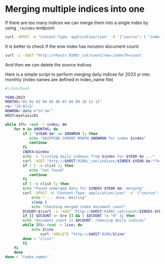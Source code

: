 # Merging multiple indices into one

If there are too many indices we can merge them into a single index by using ```_reindex``` endpoint:
```sh
curl -XPOST -H "Content-Type: application/json" -d '{"source": { "index" : "some-index-pattern-*"}, "dest" : {"index" : "new-index"}}' "http://<host>:9200/_reindex"
```

It is better to check if the enw index has nonzero document count:
```sh
curl -s -XGET "http://<host>:9200/_cat/count/new-index?h=count
```

And then we can delete the source indices

Here is a simple script to perform merging daily indices for 2023 yr into monthly (index names are defined in index_name file)
```sh
#!/bin/bash

YEAR=2023
MONTHS="01 02 03 04 05 06 07 08 09 10 11 12"
re='^[0-9]+$'
NOWMON=`date +"%Y-%m"`
HOST=myelasic01

while IFS= read -r index; do
    for m in $MONTHS; do
        if [ "$YEAR-$m" == $NOWMON ]; then
           echo "SKIPPING CURENT MONTH $NOWMON for index $index"
           continue
        fi
        INDEX=$index
        echo -n "Listing daily indexes from $index for $YEAR-$m ..."
	    curl -XGET "http://$HOST:9200/_cat/indices/$INDEX-$YEAR-$m-*?h=index" > clist 2>1
        if ! [ -s clist ]; then
           echo "not found"
           continue
        fi
        if [ -s clist ]; then
	    echo "Found unmerged data for $INDEX-$YEAR-$m: merging"
	    curl -XPOST -H "Content-Type: application/json" -d '{"source": { "index" : "$INDEX-$YEAR-$m-*"}, "dest" : {"index":"$INDEX-$YEAR-$m"}}' "http://$HOST:9200/_reindex"
            echo ".... done. Waiting"
            sleep 1
            echo "Checking merged index document count"
	    DCOUNT=$(curl -s -XGET "http://$HOST:9200/_cat/count/$INDEX-$YEAR-$m?h=count")
	    if [[ $DCOUNT =~ $re ]] && [ $DCOUNT != "0" ]; then
		echo "document count is $DCOUNT: removing daily indices"
		while IFS= read -r line; do
		    echo $line
	    	    curl -XDELETE "http://$HOST:9200/$line"
		done < "clist"
	    fi
	fi
    done
done < "index_names"
```
